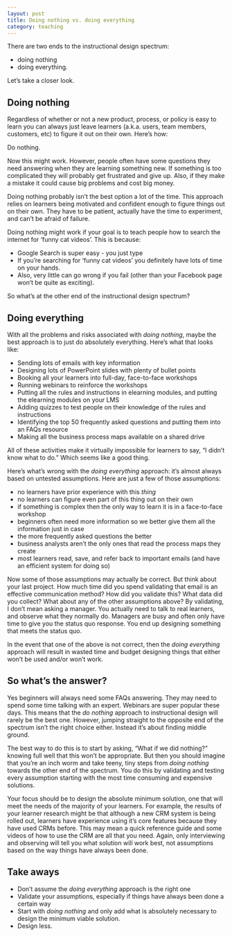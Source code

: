 ```yaml
---
layout: post
title: Doing nothing vs. doing everything
category: teaching
---
```


There are two ends to the instructional design spectrum:

* doing nothing
* doing everything.

Let’s take a closer look.

## Doing nothing
Regardless of whether or not a new product, process, or policy is easy to learn you can always just leave learners (a.k.a. users, team members, customers, etc) to figure it out on their own. Here’s how:

Do nothing.

Now this might work. However, people often have some questions they need answering when they are learning something new. If something is too complicated they will probably get frustrated and give up. Also, if they make a mistake it could cause big problems and cost big money.

Doing nothing probably isn’t the best option a lot of the time. This approach relies on learners being motivated and confident enough to figure things out on their own. They have to be patient, actually have the time to experiment, and can’t be afraid of failure.

Doing nothing might work if your goal is to teach people how to search the internet for ‘funny cat videos’. This is&nbsp;because:

* Google Search is super easy - you just type
* If you’re searching for ‘funny cat videos’ you definitely have lots of time on your hands.
* Also, very little can go wrong if you fail (other than your Facebook page won’t be quite as exciting).

So what’s at the other end of the instructional design spectrum?

## Doing everything

With all the problems and risks associated with *doing nothing*, maybe the best approach is to just do absolutely everything. Here’s what that looks like:

* Sending lots of emails with key information
* Designing lots of PowerPoint slides with plenty of bullet points
* Booking all your learners into full-day, face-to-face workshops
* Running webinars to reinforce the workshops
* Putting all the rules and instructions in elearning modules, and putting the elearning modules on your LMS
* Adding quizzes to test people on their knowledge of the rules and instructions
* Identifying the top 50 frequently asked questions and putting them into an FAQs resource
* Making all the business process maps available on a shared drive

All of these activities make it virtually impossible for learners to say, “I didn’t know what to do.” Which seems like a good thing.

Here’s what’s wrong with the *doing everything* approach: it’s almost always based on untested assumptions. Here are just a few of those assumptions:

* no learners have prior experience with this *thing*
* no learners can figure even part of this thing out on their own
* if something is complex then the only way to learn it is in a face-to-face workshop
* beginners often need more information so we better give them all the information just in case
* the more frequently asked questions the better
* business analysts aren’t the only ones that read the process maps they create
* most learners read, save, and refer back to important emails (and have an efficient system for doing so)

Now some of those assumptions may actually be correct. But think about your last project. How much time did you spend validating that email is an effective communication method? How did you validate this? What data did you collect? What about any of the other assumptions above? By validating, I don’t mean asking a manager. You actually need to talk to real learners, and observe what they normally do. Managers are busy and often only have time to give you the status quo response. You end up&nbsp;designing something that meets the status quo.</p><p>
In the event that one of the above is not correct, then the
*doing everything* approach will result in wasted time and budget designing things that either won’t be used and/or won’t work.

## So what’s the answer?

Yes beginners will always need some FAQs answering. They may need to spend some time talking with an expert. Webinars are super popular these days. This means that the
*do nothing* approach to instructional design will rarely be the best one. However, jumping straight to the opposite end of the spectrum isn’t the right choice either. Instead it’s about finding middle ground.

The best way to do this is to start by asking, “What if we did nothing?” knowing full well that this won’t be appropriate. But then you should imagine that you’re an inch worm and take teeny, tiny steps from
*doing nothing* towards the other end of the spectrum. You do this by validating and testing every assumption starting with the&nbsp;most time consuming and expensive solutions.

Your focus should be to design the absolute minimum solution, one that will meet the needs of the majority of your learners. For example, the results of your learner research might be that although a new CRM system is being rolled out, learners have experience using it’s core features because they have used CRMs before. This may mean a quick reference guide and some videos of how to use the CRM are all that you need. Again, only interviewing and observing will tell you what solution will work best, not assumptions based on the way things have always been done.

## Take aways

* Don’t assume the *doing everything* approach is the right one
* Validate your assumptions, especially if things have always been done a certain way
* Start with *doing nothing* and only add what is absolutely necessary to design the minimum viable solution.
* Design less.
